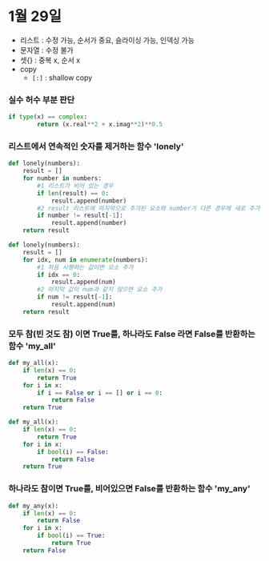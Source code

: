 # 1월 29일

- 리스트 : 수정 가능, 순서가 중요, 슬라이싱 가능, 인덱싱 가능
- 문자열 : 수정 불가
- 셋{} : 중복 x, 순서 x
- copy 
  - `[:]` : shallow copy 



### 실수 허수 부분 판단

```python
if type(x) == complex:
        return (x.real**2 + x.imag**2)**0.5
```



### 리스트에서 연속적인 숫자를 제거하는 함수 'lonely'

```python
def lonely(numbers):
    result = []
    for number in numbers:
        #1 리스트가 비어 있는 경우
        if len(result) == 0:
            result.append(number)
        #2 result 리스트에 마지막으로 추가된 요소와 number가 다른 경우에 새로 추가
        if number != result[-1]:
            result.append(number)
    return result
```

```python
def lonely(numbers):
    result = []
    for idx, num in enumerate(numbers):
        #1 처음 시행하는 값이면 요소 추가
        if idx == 0:
            result.append(num)
        #2 마지막 값이 num과 같지 않으면 요소 추가
        if num != result[-1]:
            result.append(num)
    return result
```



### 모두 참(빈 것도 참) 이면 True를,  하나라도 False 라면 False를 반환하는 함수 'my_all'

``` python
def my_all(x):
    if len(x) == 0:
        return True
    for i in x:
        if i == False or i == [] or i == 0:
            return False
    return True
```

```python
def my_all(x):
    if len(x) == 0:
        return True
    for i in x:
        if bool(i) == False:
            return False
    return True
```



### 하나라도 참이면 True를, 비어있으면  False를 반환하는 함수 'my_any'

```python
def my_any(x):
    if len(x) == 0:
        return False
    for i in x:
        if bool(i) == True:
            return True
    return False

```



